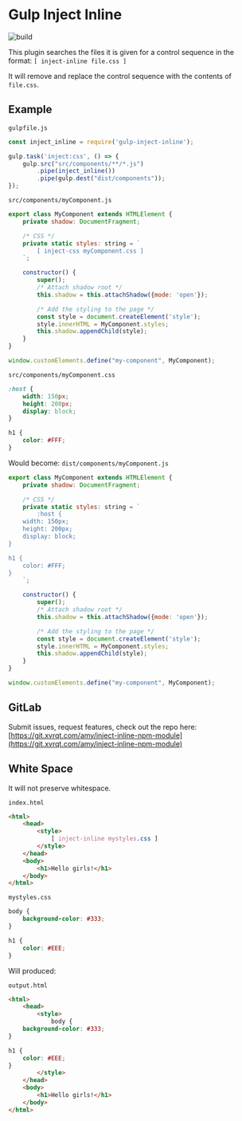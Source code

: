 # Gulp Inject Inline

![build](https://example.gitlab.com/amy/inject-inline-npm-module/badges/master/build.svg)

This plugin searches the files it is given for a control sequence in the format:
`[ inject-inline file.css ]`

It will remove and replace the control sequence with the contents of `file.css`. 

## Example

`gulpfile.js`
```javascript
const inject_inline = require('gulp-inject-inline');

gulp.task('inject:css', () => {
	gulp.src("src/components/**/*.js")
		.pipe(inject_inline())
		.pipe(gulp.dest("dist/components"));
});
```

`src/components/myComponent.js`
```javascript
export class MyComponent extends HTMLElement {
    private shadow: DocumentFragment;

    /* CSS */
    private static styles: string = `
        [ inject-css myComponent.css ]
    `;

    constructor() {
        super();
        /* Attach shadow root */
        this.shadow = this.attachShadow({mode: 'open'});

        /* Add the styling to the page */
        const style = document.createElement('style');
        style.innerHTML = MyComponent.styles;
        this.shadow.appendChild(style);
    }
}

window.customElements.define("my-component", MyComponent);
```

`src/components/myComponent.css`
```css
:host {
	width: 150px;
	height: 200px;
	display: block;
}

h1 {
	color: #FFF;
}
```

Would become:
`dist/components/myComponent.js`
```javascript
export class MyComponent extends HTMLElement {
    private shadow: DocumentFragment;

    /* CSS */
    private static styles: string = `
        :host {
	width: 150px;
	height: 200px;
	display: block;
}

h1 {
	color: #FFF;
}
    `;

    constructor() {
        super();
        /* Attach shadow root */
        this.shadow = this.attachShadow({mode: 'open'});

        /* Add the styling to the page */
        const style = document.createElement('style');
        style.innerHTML = MyComponent.styles;
        this.shadow.appendChild(style);
    }
}

window.customElements.define("my-component", MyComponent);
```

## GitLab
Submit issues, request features, check out the repo here: [https://git.xvrqt.com/amy/inject-inline-npm-module](https://git.xvrqt.com/amy/inject-inline-npm-module)

## White Space
It will not preserve whitespace.

`index.html`
```html
<html>
	<head>
		<style>
			[ inject-inline mystyles.css ]
		</style>
	</head>
	<body>
		<h1>Hello girls!</h1>
	</body>
</html>
```

`mystyles.css`
```css
body {
	background-color: #333;
}

h1 {
	color: #EEE;
}
```

Will produced:

`output.html`
```html
<html>
	<head>
		<style>
			body {
	background-color: #333;
}

h1 {
	color: #EEE;
}
		</style>
	</head>
	<body>
		<h1>Hello girls!</h1>
	</body>
</html>
```
